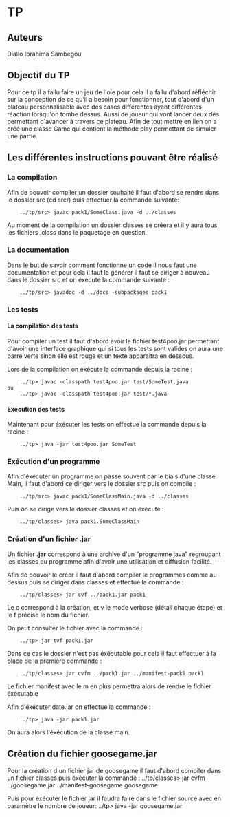 # TP

## Auteurs

Diallo Ibrahima Sambegou

## Objectif du TP

Pour ce tp il a fallu faire un jeu de l'oie pour cela il a fallu d'abord réfléchir sur la conception de ce qu'il a besoin pour fonctionner, tout d'abord d'un plateau personnalisable avec des cases différentes ayant différentes réaction lorsqu'on tombe dessus. Aussi de joueur qui vont lancer deux dés permettant d'avancer à travers ce plateau. Afin de tout mettre en lien on a créé une classe Game qui contient la méthode play permettant de simuler une partie.

## Les différentes instructions pouvant être réalisé


### La compilation

Afin de pouvoir compiler un dossier souhaité il faut d'abord se rendre dans le dossier src (cd src/) puis effectuer la commande suivante:
	
		../tp/src> javac pack1/SomeClass.java -d ../classes
		
Au moment de la compilation un dossier classes se créera et il y aura tous les fichiers .class
dans le paquetage en question.

### La documentation

Dans le but de savoir comment fonctionne un code il nous faut une documentation et pour cela il faut la générer il faut se diriger à nouveau dans le dossier src  et on éxécute la commande  suivante :

		../tp/src> javadoc -d ../docs -subpackages pack1


### Les tests



#### La compilation des tests

Pour compiler un test il faut d'abord avoir le fichier test4poo.jar permettant d'avoir une interface graphique qui si tous les tests sont valides on aura une barre verte sinon elle est rouge et un texte apparaitra en dessous.

Lors de la compilation on éxécute la commande depuis la racine :

		../tp> javac -classpath test4poo.jar test/SomeTest.java
	ou
		../tp> javac -classpath test4poo.jar test/*.java
		
#### Exécution des tests

Maintenant pour éxécuter les tests on effectue la commande depuis la racine :
	
		../tp> java -jar test4poo.jar SomeTest
		

### Exécution d'un programme

Afin d'éxécuter un programme on passe souvent par le biais d'une classe Main, il faut d'abord ce diriger vers le dossier src puis on compile :
		
		../tp/src> javac pack1/SomeClassMain.java -d ../classes
		
Puis on se dirige vers le dossier classes et on éxécute : 
	
		../tp/classes> java pack1.SomeClassMain
		
### Création d'un fichier .jar

Un fichier **.jar** correspond à une archive d'un "programme java" regroupant les classes du programme afin d'avoir une utilisation et diffusion facilité.

Afin de pouvoir le créer il faut d'abord compiler le programmes comme au dessus puis se diriger dans classes et effectué la commande :

		../tp/classes> jar cvf ../pack1.jar pack1
		
Le c correspond à la création, et v le mode verbose (détail chaque étape) et le f précise le nom du fichier.

On peut consulter le fichier avec la commande :

		../tp> jar tvf pack1.jar
		
Dans ce cas le dossier n'est pas éxécutable pour cela il faut effectuer à la place de la première commande :

		../tp/classes> jar cvfm ../pack1.jar ../manifest-pack1 pack1
		
Le fichier manifest avec le m en plus permettra alors de rendre le fichier éxécutable

Afin d'éxécuter date.jar on effectue la commande :
	
		../tp> java -jar pack1.jar

On aura alors l'éxécution de la classe main.


## Création du fichier goosegame.jar


Pour la création d'un fichier jar de goosegame il faut d'abord compiler dans un fichier classes puis éxécuter la commande :
		../tp/classes> jar cvfm ../goosegame.jar ../manifest-goosegame goosegame

Puis pour éxécuter le fichier jar il faudra faire dans le fichier source avec en paramètre le nombre de joueur:
		../tp> java -jar goosegame.jar <nombre de joueurs>

